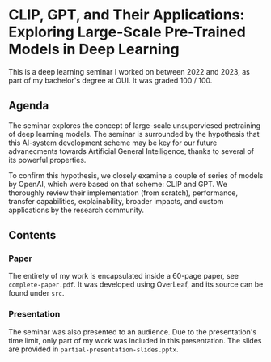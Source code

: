 # CLIP, GPT, and Their Applications: Exploring Large-Scale Pre-Trained Models in Deep Learning

This is a deep learning seminar I worked on between 2022 and 2023, as part of my bachelor's degree at OUI. It was graded 100 / 100.

## Agenda

The seminar explores the concept of large-scale unsuperviesed pretraining of deep learning models. The seminar is surrounded by the hypothesis that this AI-system development scheme may be key for our future advanecments towards Artificial General Intelligence, thanks to several of its powerful properties.

To confirm this hypothesis, we closely examine a couple of series of models by OpenAI, which were based on that scheme: CLIP and GPT. We thoroughly review their implementation (from scratch), performance, transfer capabilities, explainability, broader impacts, and custom applications by the research community.

## Contents

### Paper

The entirety of my work is encapsulated inside a 60-page paper, see `complete-paper.pdf`. It was developed using OverLeaf, and its source can be found under `src`.

### Presentation

The seminar was also presented to an audience. Due to the presentation's time limit, only part of my work was included in this presentation. The slides are provided in `partial-presentation-slides.pptx`.
